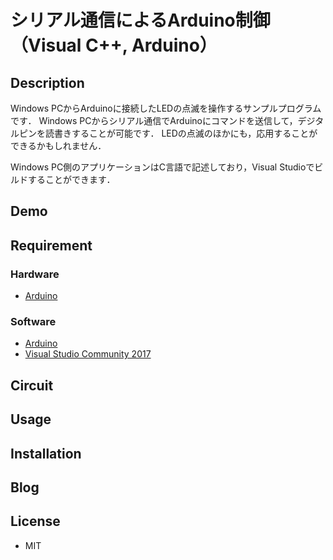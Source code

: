 シリアル通信によるArduino制御（Visual C++, Arduino）
========

## Description

Windows PCからArduinoに接続したLEDの点滅を操作するサンプルプログラムです．
Windows PCからシリアル通信でArduinoにコマンドを送信して，デジタルピンを読書きすることが可能です．
LEDの点滅のほかにも，応用することができるかもしれません．

Windows PC側のアプリケーションはC言語で記述しており，Visual Studioでビルドすることができます．


## Demo


## Requirement

### Hardware

* [Arduino](http://amzn.to/2AO7Vvl)

### Software

* [Arduino](https://www.arduino.cc/en/Main/Software)
* [Visual Studio Community 2017](https://www.microsoft.com/ja-jp/dev/products/community.aspx)


## Circuit


## Usage


## Installation


## Blog


## License

* MIT
